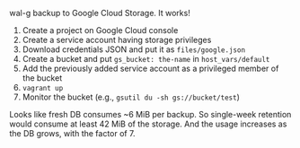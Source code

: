 wal-g backup to Google Cloud Storage. It works!

1. Create a project on Google Cloud console
2. Create a service account having storage privileges
3. Download credentials JSON and put it as `files/google.json`
4. Create a bucket and put `gs_bucket: the-name` in `host_vars/default`
5. Add the previously added service account as a privileged member of the bucket
6. `vagrant up`
7. Monitor the bucket (e.g., `gsutil du -sh gs://bucket/test`)

Looks like fresh DB consumes ~6 MiB per backup. So single-week retention would
consume at least 42 MiB of the storage. And the usage increases as the DB
grows, with the factor of 7.
